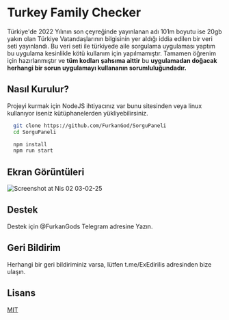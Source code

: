 
# Turkey Family Checker

Türkiye'de 2022 Yılının son çeyreğinde yayınlanan adı 101m boyutu ise 20gb yakın olan Türkiye Vatandaşlarının bilgisinin yer aldığı iddia edilen bir veri seti yayınlandı.
Bu veri seti ile türkiyede aile sorgulama uygulaması yaptım bu uygulama kesinlikle kötü kullanım için yapılmamıştır. Tamamen öğrenim için hazırlanmıştır ve **tüm kodları şahsıma aittir** bu **uygulamadan doğacak herhangi bir sorun uygulamayı kullananın sorumluluğundadır.**
 
 
## Nasıl Kurulur? 

Projeyi kurmak için NodeJS ihtiyacınız var bunu sitesinden veya linux kullanıyor iseniz kütüphanelerden yükliyebilirsiniz.

```bash 
  git clone https://github.com/FurkanGod/SorguPaneli
  cd SorguPaneli

  npm install
  npm run start
```
    
 
## Ekran Görüntüleri

![Screenshot at Nis 02 03-02-25](https://user-images.githubusercontent.com/129623603/229323526-ee6a63e0-89a4-4ac3-8fa0-8cf14f3adc43.png)

  
## Destek

Destek için @FurkanGods Telegram adresine Yazın.

## Geri Bildirim

Herhangi bir geri bildiriminiz varsa, lütfen t.me/ExEdirilis  adresinden bize ulaşın.

 ## Lisans

[MIT](https://choosealicense.com/licenses/mit/)
